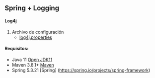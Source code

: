 ## Spring + Logging

#### Log4j

1. Archivo de configuración
   - [log4j.properties](src/main/resources/log4j.properties)
  
#### Requisitos:
- Java 11 [Open JDK11](https://jdk.java.net/java-se-ri/11)
- Maven 3.8.1+ [Maven](https://maven.apache.org/download.cgi)
- Spring 5.3.21 [Spring] (https://spring.io/projects/spring-framework)